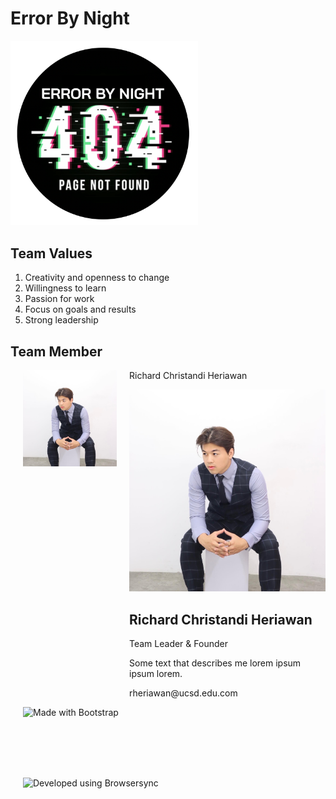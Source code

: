 # **Error By Night**

<img src="branding/Error%20By%20Night%20Logo.png" width="300">

## Team Values
1) Creativity and openness to change
2) Willingness to learn
3) Passion for work
4) Focus on goals and results
5) Strong leadership

## Team Member 

<img align="left" src="teampics/Richard's.JPG" width="150" alt="Richard Christandi Heriawan" title="Angular" hspace="20"/> 
<p> Richard Christandi Heriawan</p>

<div class="row">
  <div class="column">
    <div class="card">
      <img src="teampics/Richard's.JPG" alt="Richard" style="width:150">
      <div class="container">
        <h2>Richard Christandi Heriawan</h2>
        <p class="title">Team Leader &amp; Founder</p>
        <p>Some text that describes me lorem ipsum ipsum lorem.</p>
        <p>rheriawan@ucsd.edu.com</p>
      </div>
    </div>
  </div>

<img align="left" src="./documentation/images/B.png" alt="Made with Bootstrap" title="Bootstrap" hspace="20"/>

<br/><br/><br/><br/><br/>

<img align="left" src="./documentation/images/C.png" alt="Developed using Browsersync" title="Browsersync" hspace="20"/>
<br/><br/><br/><br/><br/>